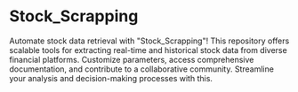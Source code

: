 # Stock_Scrapping
Automate stock data retrieval with "Stock_Scrapping"! This repository offers scalable tools for extracting real-time and historical stock data from diverse financial platforms. Customize parameters, access comprehensive documentation, and contribute to a collaborative community. Streamline your analysis and decision-making processes with this.

